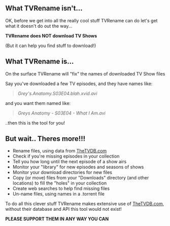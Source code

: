 ## What TVRename isn't...
OK, before we get into all the really cool stuff TVRename can do let's get what it doesn't do out the way...

**TVRename does NOT download TV Shows**

(But it can help you find stuff to download!)

## What TVRename is...
On the surface TVRename will "fix" the names of downloaded TV Show files

Say you've downloaded a few TV episodes, and they have names like:

>  *Grey's.Anatomy.S03E04.blah.xvid.avi*

and you want them named like:

> *Greys Anatomy - S03E04 - What I Am.avi*

..then this is the tool for you!

## But wait.. Theres more!!!
 * Rename files, using data from [TheTVDB.com](http://thetvdb.com "Visit thetvdb.com")
 * Check if you're missing episodes in your collection
 * Tell you how long until the next episode of a show airs
 * Monitor your "library" for new episodes and seasons of shows
 * Monitor your download directories for new files
 * Copy (or move) files from your "Downloads" directory (and other locations) to fill the "holes" in your collection
 * Create web searches to help find missing files
 * Un-name files, using names in a .torrent file

To do all this clever stuff TVRename makes extensive use of [TheTVDB.com](http://thetvdb.com "Visit thetvdb.com"), without their database and API this tool would not exist!

 **PLEASE SUPPORT THEM IN ANY WAY YOU CAN**
